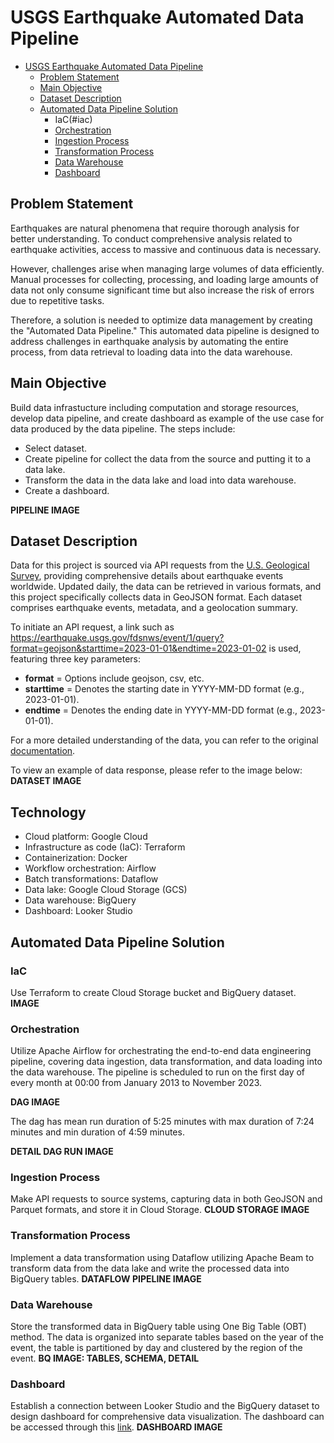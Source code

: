 # USGS Earthquake Automated Data Pipeline

- [USGS Earthquake Automated Data Pipeline](#usgs-earthquake-automated-data-pipeline)
  - [Problem Statement](#problem-statement)
  - [Main Objective](#main-objective)
  - [Dataset Description](#dataset-description)
  - [Automated Data Pipeline Solution](#automated-data-pipeline-solution)
    - IaC(#iac)
    - [Orchestration](#orchestration)
    - [Ingestion Process](#ingestion-process)
    - [Transformation Process](#transformation-process)
    - [Data Warehouse](#data-warehouse)
    - [Dashboard](#dashboard)

## Problem Statement
Earthquakes are natural phenomena that require thorough analysis for better understanding. To conduct comprehensive analysis related to earthquake activities, access to massive and continuous data is necessary.

However, challenges arise when managing large volumes of data efficiently. Manual processes for collecting, processing, and loading large amounts of data not only consume significant time but also increase the risk of errors due to repetitive tasks.

Therefore, a solution is needed to optimize data management by creating the "Automated Data Pipeline." This automated data pipeline is designed to address challenges in earthquake analysis by automating the entire process, from data retrieval to loading data into the data warehouse.

## Main Objective
Build data infrastucture including computation and storage resources, develop data pipeline, and create dashboard as example of the use case for data produced by the data pipeline.
The steps include:
- Select dataset.
- Create pipeline for collect the data from the source and putting it to a data lake.
- Transform the data in the data lake and load into data warehouse.
- Create a dashboard.

**PIPELINE IMAGE**

## Dataset Description
Data for this project is sourced via API requests from the [U.S. Geological Survey](https://earthquake.usgs.gov/earthquakes/search/), providing comprehensive details about earthquake events worldwide. Updated daily, the data can be retrieved in various formats, and this project specifically collects data in GeoJSON format. Each dataset comprises earthquake events, metadata, and a geolocation summary.

To initiate an API request, a link such as https://earthquake.usgs.gov/fdsnws/event/1/query?format=geojson&starttime=2023-01-01&endtime=2023-01-02 is used, featuring three key parameters:
- **format** = Options include geojson, csv, etc.
- **starttime** = Denotes the starting date in YYYY-MM-DD format (e.g., 2023-01-01).
- **endtime** = Denotes the ending date in YYYY-MM-DD format (e.g., 2023-01-01).

For a more detailed understanding of the data, you can refer to the original [documentation](https://earthquake.usgs.gov/data/comcat/).

To view an example of data response, please refer to the image below:
**DATASET IMAGE**

## Technology
- Cloud platform: Google Cloud
- Infrastructure as code (IaC): Terraform
- Containerization: Docker
- Workflow orchestration: Airflow
- Batch transformations: Dataflow
- Data lake: Google Cloud Storage (GCS)
- Data warehouse: BigQuery
- Dashboard: Looker Studio

## Automated Data Pipeline Solution
### IaC
Use Terraform to create Cloud Storage bucket and BigQuery dataset.
**IMAGE**

### Orchestration
Utilize Apache Airflow for orchestrating the end-to-end data engineering pipeline, covering data ingestion, data transformation, and data loading into the data warehouse. The pipeline is scheduled to run on the first day of every month at 00:00 from January 2013 to November 2023.

**DAG IMAGE**

The dag has mean run duration of 5:25 minutes with max duration of 7:24 minutes and min duration of 4:59 minutes.

**DETAIL DAG RUN IMAGE**

### Ingestion Process
Make API requests to source systems, capturing data in both GeoJSON and Parquet formats, and store it in Cloud Storage.
**CLOUD STORAGE IMAGE**

### Transformation Process
Implement a data transformation using Dataflow utilizing Apache Beam to transform data from the data lake and write the processed data into BigQuery tables.
**DATAFLOW PIPELINE IMAGE**

### Data Warehouse
Store the transformed data in BigQuery table using One Big Table (OBT) method. The data is organized into separate tables based on the year of the event, the table is partitioned by day and clustered by the region of the event.
**BQ IMAGE: TABLES, SCHEMA, DETAIL**

### Dashboard
Establish a connection between Looker Studio and the BigQuery dataset to design dashboard for comprehensive data visualization. The dashboard can be accessed through this [link](https://lookerstudio.google.com/u/0/reporting/bf365be7-376a-40b4-9cad-1e1ce35cbf3c/page/QiZkD).
**DASHBOARD IMAGE**
